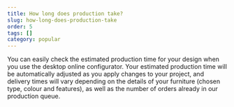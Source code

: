 ```yaml
---
title: How long does production take?
slug: how-long-does-production-take
order: 5
tags: []
category: popular
---
```


You can easily check the estimated production time for your design when you use the desktop online configurator. Your estimated production time will be automatically adjusted as you apply changes to your project, and delivery times will vary depending on the details of your furniture (chosen type, colour and features), as well as the number of orders already in our production queue.
